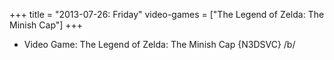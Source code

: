 +++
title = "2013-07-26: Friday"
video-games = ["The Legend of Zelda: The Minish Cap"]
+++


* Video Game: The Legend of Zelda: The Minish Cap {N3DSVC} /b/